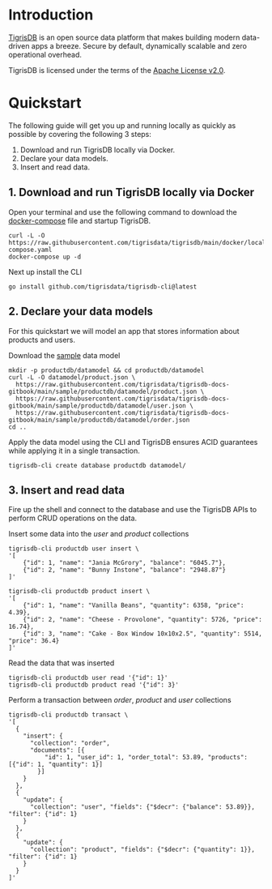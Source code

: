 # Introduction

[TigrisDB](https://github.com/tigrisdata/tigrisdb) is an open source data
platform that makes building modern data-driven apps a breeze. Secure by
default, dynamically scalable and zero operational overhead.

TigrisDB is licensed under the terms of
the [Apache License v2.0](http://www.apache.org/licenses/LICENSE-2.0).

# Quickstart

The following guide will get you up and running locally as quickly as 
possible by covering the following 3 steps:

1. Download and run TigrisDB locally via Docker.
2. Declare your data models.
3. Insert and read data.

## 1. Download and run TigrisDB locally via Docker

Open your terminal and use the following command to download the 
[docker-compose](https://raw.githubusercontent.com/tigrisdata/tigrisdb/main/docker/local/docker-compose.yaml) 
file and startup TigrisDB.

```shell
curl -L -O https://raw.githubusercontent.com/tigrisdata/tigrisdb/main/docker/local/docker-compose.yaml
docker-compose up -d
```

Next up install the CLI

```shell
go install github.com/tigrisdata/tigrisdb-cli@latest
```

## 2. Declare your data models

For this quickstart we will model an app that stores information about products 
and users.

Download the [sample](https://raw.githubusercontent.com/tigrisdata/tigrisdb-docs-gitbook/main/sample/productdb/datamodel/) 
data model

```shell
mkdir -p productdb/datamodel && cd productdb/datamodel
curl -L -O datamodel/product.json \
  https://raw.githubusercontent.com/tigrisdata/tigrisdb-docs-gitbook/main/sample/productdb/datamodel/product.json \
  https://raw.githubusercontent.com/tigrisdata/tigrisdb-docs-gitbook/main/sample/productdb/datamodel/user.json \
  https://raw.githubusercontent.com/tigrisdata/tigrisdb-docs-gitbook/main/sample/productdb/datamodel/order.json
cd ..
```

Apply the data model using the CLI and TigrisDB ensures ACID guarantees 
while applying it in a single transaction.

```shell
tigrisdb-cli create database productdb datamodel/
```

## 3. Insert and read data

Fire up the shell and connect to the database and use the TigrisDB APIs to 
perform CRUD operations on the data.

Insert some data into the *user* and *product* collections

```shell
tigrisdb-cli productdb user insert \
'[
    {"id": 1, "name": "Jania McGrory", "balance": "6045.7"},
    {"id": 2, "name": "Bunny Instone", "balance": "2948.87"}
]'

tigrisdb-cli productdb product insert \
'[
    {"id": 1, "name": "Vanilla Beans", "quantity": 6358, "price": 4.39},
    {"id": 2, "name": "Cheese - Provolone", "quantity": 5726, "price": 16.74},
    {"id": 3, "name": "Cake - Box Window 10x10x2.5", "quantity": 5514, "price": 36.4}
]'
```

Read the data that was inserted

```shell
tigrisdb-cli productdb user read '{"id": 1}'
tigrisdb-cli productdb product read '{"id": 3}'

```

Perform a transaction between *order*, *product* and *user* collections

```shell
tigrisdb-cli productdb transact \
'[
  {
    "insert": {
      "collection": "order",
      "documents": [{
          "id": 1, "user_id": 1, "order_total": 53.89, "products": [{"id": 1, "quantity": 1}]
        }]
    }
  },
  {
    "update": {
      "collection": "user", "fields": {"$decr": {"balance": 53.89}}, "filter": {"id": 1}
    }
  },
  {
    "update": {
      "collection": "product", "fields": {"$decr": {"quantity": 1}}, "filter": {"id": 1}
    }
  }
]'
```
